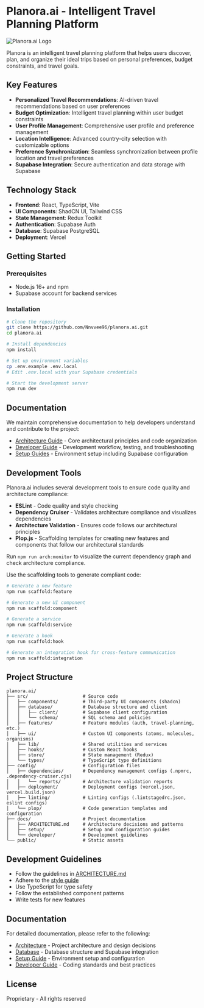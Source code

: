 # Planora.ai - Intelligent Travel Planning Platform

![Planora.ai Logo](https://placehold.co/600x200/1c2331/ffffff?text=Planora.ai)

Planora is an intelligent travel planning platform that helps users discover, plan, and organize their ideal trips based on personal preferences, budget constraints, and travel goals.

## Key Features

- **Personalized Travel Recommendations**: AI-driven travel recommendations based on user preferences
- **Budget Optimization**: Intelligent travel planning within user budget constraints
- **User Profile Management**: Comprehensive user profile and preference management
- **Location Intelligence**: Advanced country-city selection with customizable options
- **Preference Synchronization**: Seamless synchronization between profile location and travel preferences
- **Supabase Integration**: Secure authentication and data storage with Supabase

## Technology Stack

- **Frontend**: React, TypeScript, Vite
- **UI Components**: ShadCN UI, Tailwind CSS
- **State Management**: Redux Toolkit
- **Authentication**: Supabase Auth
- **Database**: Supabase PostgreSQL
- **Deployment**: Vercel

## Getting Started

### Prerequisites

- Node.js 16+ and npm
- Supabase account for backend services

### Installation

```bash
# Clone the repository
git clone https://github.com/Nnvvee96/planora.ai.git
cd planora.ai

# Install dependencies
npm install

# Set up environment variables
cp .env.example .env.local
# Edit .env.local with your Supabase credentials

# Start the development server
npm run dev
```

## Documentation

We maintain comprehensive documentation to help developers understand and contribute to the project:

- [Architecture Guide](./docs/ARCHITECTURE.md) - Core architectural principles and code organization
- [Developer Guide](./docs/developer/guide.md) - Development workflow, testing, and troubleshooting
- [Setup Guides](./docs/setup/) - Environment setup including Supabase configuration

## Development Tools

Planora.ai includes several development tools to ensure code quality and architecture compliance:

- **ESLint** - Code quality and style checking
- **Dependency Cruiser** - Validates architecture compliance and visualizes dependencies
- **Architecture Validation** - Ensures code follows our architectural principles
- **Plop.js** - Scaffolding templates for creating new features and components that follow our architectural standards

Run `npm run arch:monitor` to visualize the current dependency graph and check architecture compliance.

Use the scaffolding tools to generate compliant code:

```bash
# Generate a new feature
npm run scaffold:feature

# Generate a new UI component
npm run scaffold:component

# Generate a service
npm run scaffold:service

# Generate a hook
npm run scaffold:hook

# Generate an integration hook for cross-feature communication
npm run scaffold:integration
```

## Project Structure

```
planora.ai/
├── src/                    # Source code
│   ├── components/         # Third-party UI components (shadcn)
│   ├── database/           # Database structure and client
│   │   ├── client/         # Supabase client configuration
│   │   └── schema/         # SQL schema and policies
│   ├── features/           # Feature modules (auth, travel-planning, etc.)
│   ├── ui/                 # Custom UI components (atoms, molecules, organisms)
│   ├── lib/                # Shared utilities and services
│   ├── hooks/              # Custom React hooks
│   ├── store/              # State management (Redux)
│   └── types/              # TypeScript type definitions
├── config/                 # Configuration files
│   ├── dependencies/       # Dependency management configs (.npmrc, .dependency-cruiser.cjs)
│   │   └── reports/        # Architecture validation reports
│   ├── deployment/         # Deployment configs (vercel.json, vercel.build.json)
│   ├── linting/            # Linting configs (.lintstagedrc.json, eslint configs)
│   └── plop/               # Code generation templates and configuration
├── docs/                   # Project documentation
│   ├── ARCHITECTURE.md     # Architecture decisions and patterns
│   ├── setup/              # Setup and configuration guides
│   └── developer/          # Development guidelines
└── public/                 # Static assets
```

## Development Guidelines

- Follow the guidelines in [ARCHITECTURE.md](docs/ARCHITECTURE.md)
- Adhere to the [style guide](docs/developer/styleguide.md)
- Use TypeScript for type safety
- Follow the established component patterns
- Write tests for new features

## Documentation

For detailed documentation, please refer to the following:

- [Architecture](docs/ARCHITECTURE.md) - Project architecture and design decisions
- [Database](docs/database/DATABASE.md) - Database structure and Supabase integration
- [Setup Guide](docs/setup/) - Environment setup and configuration
- [Developer Guide](docs/developer/) - Coding standards and best practices

## License

Proprietary - All rights reserved
